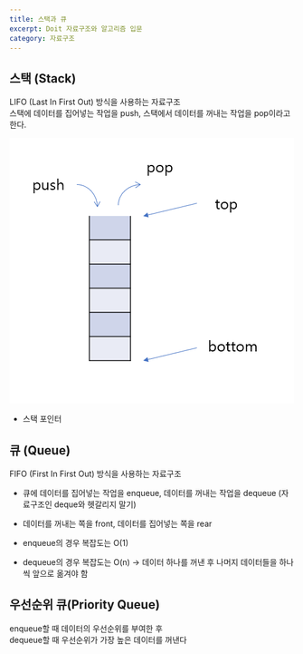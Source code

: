 ```yaml
---
title: 스택과 큐
excerpt: Doit 자료구조와 알고리즘 입문
category: 자료구조
---
```


## 스택 (Stack)

LIFO (Last In First Out) 방식을 사용하는 자료구조  
스택에 데이터를 집어넣는 작업을 push, 스택에서 데이터를 꺼내는 작업을 pop이라고 한다.

![stackImage](/assets/images/pages/2021-12-20-stackNqueue/stack.png)

- 스택 포인터

## 큐 (Queue)

FIFO (First In First Out) 방식을 사용하는 자료구조

- 큐에 데이터를 집어넣는 작업을 enqueue, 데이터를 꺼내는 작업을 dequeue (자료구조인 deque와 헷갈리지 말기)
- 데이터를 꺼내는 쪽을 front, 데이터를 집어넣는 쪽을 rear

- enqueue의 경우 복잡도는 O(1)
- dequeue의 경우 복잡도는 O(n) -> 데이터 하나를 꺼낸 후 나머지 데이터들을 하나씩 앞으로 옮겨야 함

## 우선순위 큐(Priority Queue)

enqueue할 때 데이터의 우선순위를 부여한 후  
dequeue할 때 우선순위가 가장 높은 데이터를 꺼낸다  


